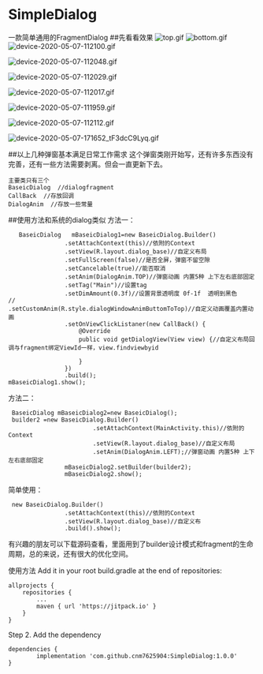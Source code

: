 # SimpleDialog
一款简单通用的FragmentDialog
##先看看效果
![top.gif](https://upload-images.jianshu.io/upload_images/6307403-691bd441d6e9a46f.gif?imageMogr2/auto-orient/strip%7CimageView2/2/w/310)
![bottom.gif](https://upload-images.jianshu.io/upload_images/6307403-7da4151017b05b00.gif?imageMogr2/auto-orient/strip%7CimageView2/2/w/310)
![device-2020-05-07-112100.gif](https://upload-images.jianshu.io/upload_images/6307403-182cea80e7cc8e59.gif?imageMogr2/auto-orient/strip%7CimageView2/2/w/310)

![device-2020-05-07-112048.gif](https://upload-images.jianshu.io/upload_images/6307403-d91473f6c26b8777.gif?imageMogr2/auto-orient/strip%7CimageView2/2/w/310)

![device-2020-05-07-112029.gif](https://upload-images.jianshu.io/upload_images/6307403-f80d7f81e0df122c.gif?imageMogr2/auto-orient/strip%7CimageView2/2/w/310)

![device-2020-05-07-112017.gif](https://upload-images.jianshu.io/upload_images/6307403-e89f8cb0f1e4fad9.gif?imageMogr2/auto-orient/strip%7CimageView2/2/w/310)

![device-2020-05-07-111959.gif](https://upload-images.jianshu.io/upload_images/6307403-7a1200bb5abd879e.gif?imageMogr2/auto-orient/strip%7CimageView2/2/w/310)

![device-2020-05-07-112112.gif](https://upload-images.jianshu.io/upload_images/6307403-79399ede934d6142.gif?imageMogr2/auto-orient/strip%7CimageView2/2/w/310)

![device-2020-05-07-171652_tF3dcC9Lyq.gif](https://upload-images.jianshu.io/upload_images/6307403-d59c66f8663d3c9a.gif?imageMogr2/auto-orient/strip%7CimageView2/2/w/310)


##以上几种弹窗基本满足日常工作需求
这个弹窗类刚开始写，还有许多东西没有完善，还有一些方法需要剥离。但会一直更新下去。
```
主要类只有三个
BaseicDialog  //dialogfragment
CallBack  //存放回调
DialogAnim  //存放一些常量
```

##使用方法和系统的dialog类似
方法一：
```
   BaseicDialog   mBaseicDialog1=new BaseicDialog.Builder()
                .setAttachContext(this)//依附的Context
                .setView(R.layout.dialog_base)//自定义布局
                .setFullScreen(false)//是否全屏，弹窗不留空隙
                .setCancelable(true)//能否取消
                .setAnim(DialogAnim.TOP)//弹窗动画 内置5种 上下左右底部固定
                .setTag("Main")//设置tag
                .setDimAmount(0.3f)//设置背景透明度 0f-1f  透明到黑色
//                .setCustomAnim(R.style.dialogWindowAnimButtomToTop)//自定义动画覆盖内置动画
                .setOnViewClickListaner(new CallBack() {
                    @Override
                    public void getDialogView(View view) {//自定义布局回调与fragment绑定ViewId一样，view.findviewbyid

                    }
                })
                .build();
mBaseicDialog1.show();
```


方法二：
```
 BaseicDialog mBaseicDialog2=new BaseicDialog();
 builder2 =new BaseicDialog.Builder()
                        .setAttachContext(MainActivity.this)//依附的Context
                        .setView(R.layout.dialog_base)//自定义布局
                        .setAnim(DialogAnim.LEFT);//弹窗动画 内置5种 上下左右底部固定
                mBaseicDialog2.setBuilder(builder2);
                mBaseicDialog2.show();
```


简单使用：


```
 new BaseicDialog.Builder()
                .setAttachContext(this)//依附的Context
                .setView(R.layout.dialog_base)//自定义布
                .build().show();
```
有兴趣的朋友可以下载源码查看，里面用到了builder设计模式和fragment的生命周期，总的来说，还有很大的优化空间。

使用方法
Add it in your root build.gradle at the end of repositories:

	allprojects {
		repositories {
			...
			maven { url 'https://jitpack.io' }
		}
	}
Step 2. Add the dependency

	dependencies {
	        implementation 'com.github.cnm7625904:SimpleDialog:1.0.0'
	}















